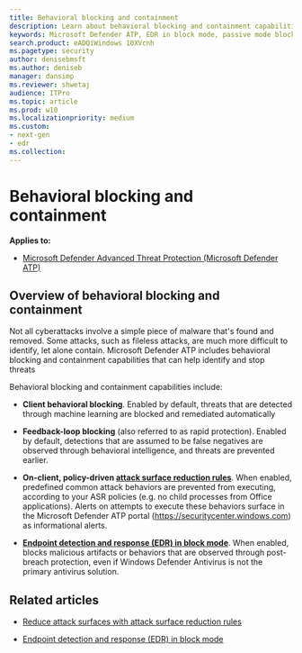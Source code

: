 ```yaml
---
title: Behavioral blocking and containment
description: Learn about behavioral blocking and containment capabilities in Microsoft Defender ATP
keywords: Microsoft Defender ATP, EDR in block mode, passive mode blocking
search.product: eADQiWindows 10XVcnh
ms.pagetype: security
author: denisebmsft
ms.author: deniseb
manager: dansimp
ms.reviewer: shwetaj
audience: ITPro 
ms.topic: article 
ms.prod: w10 
ms.localizationpriority: medium
ms.custom: 
- next-gen
- edr
ms.collection: 
---
```


# Behavioral blocking and containment

**Applies to:**

- [Microsoft Defender Advanced Threat Protection (Microsoft Defender ATP)](https://go.microsoft.com/fwlink/p/?linkid=2069559)

## Overview of behavioral blocking and containment

Not all cyberattacks involve a simple piece of malware that's found and removed. Some attacks, such as fileless attacks, are much more difficult to identify, let alone contain. Microsoft Defender ATP includes behavioral blocking and containment capabilities that can help identify and stop threats 

Behavioral blocking and containment capabilities include:

- **Client behavioral blocking**. Enabled by default, threats that are detected through machine learning are blocked and remediated automatically

- **Feedback-loop blocking** (also referred to as rapid protection). Enabled by default, detections that are assumed to be false negatives are observed through behavioral intelligence, and threats are prevented earlier.

- **On-client, policy-driven [attack surface reduction rules](https://docs.microsoft.com/windows/security/threat-protection/microsoft-defender-atp/attack-surface-reduction)**. When enabled, predefined common attack behaviors are prevented from executing, according to your ASR policies (e.g. no child processes from Office applications). Alerts on attempts to execute these behaviors surface in the Microsoft Defender ATP portal (https://securitycenter.windows.com) as informational alerts.

- **[Endpoint detection and response (EDR) in block mode](edr-in-block-mode.md)**. When enabled, blocks malicious artifacts or behaviors that are observed through post-breach protection, even if Windows Defender Antivirus is not the primary antivirus solution.

## Related articles

- [Reduce attack surfaces with attack surface reduction rules](attack-surface-reduction.md)

- [Endpoint detection and response (EDR) in block mode](edr-in-block-mode.md)